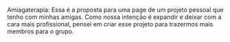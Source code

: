 Amiagaterapia:
Essa é a proposta para uma page de um projeto pessoal que tenho com minhas amigas.
Como nossa intenção é expandir e deixar com a cara mais profissional, pensei em criar esse projeto para trazermos mais membros para o grupo.